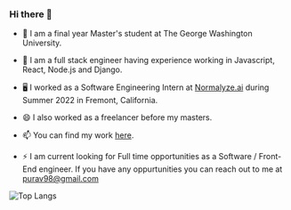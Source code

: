 ### Hi there 👋

- 📖 I am a final year Master's student at The George Washington University.
- 🔭 I am a full stack engineer having experience working in Javascript, React, Node.js and Django.
- 🖥️ I worked as a Software Engineering Intern at [Normalyze.ai](https://normalyze.ai/) during Summer 2022 in Fremont, California.
- 😄 I also worked as a freelancer before my masters.
- 📫 You can find my work [here](https://purav-parekh.netlify.app).

- ⚡ I am current looking for Full time opportunities as a Software / Front-End engineer. If you have any oppurtunities you can reach out to me at purav98@gmail.com

![Top Langs](https://github-readme-stats.vercel.app/api/top-langs/?username=purav-parekh&layout=compact&hide=jupyter%20notebook)

<!--
**purav-parekh/purav-parekh** is a ✨ _special_ ✨ repository because its `README.md` (this file) appears on your GitHub profile.

Here are some ideas to get you started:

- 🔭 I’m currently working on ...
- 🌱 I’m currently learning ...
- 👯 I’m looking to collaborate on ...
- 🤔 I’m looking for help with ...
- 💬 Ask me about ...
- 📫 How to reach me: ...
- 😄 Pronouns: ...
- ⚡ Fun fact: ...
-->
